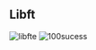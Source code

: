 ## Libft

![libfte](https://github.com/biralavor/42_libft/assets/80487147/881ed657-9387-4a12-a6fe-7053d8c278f1)  ![100sucess](https://github.com/biralavor/42_libft/assets/80487147/814c0fe9-cf93-4f9d-bd18-5d588a896ea4)
